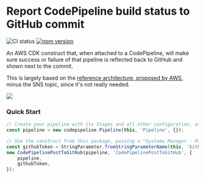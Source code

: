 # Report CodePipeline build status to GitHub commit

![CI status](https://github.com/awesome-cdk/cdk-report-codepipeline-status-to-github/actions/workflows/npm.yml/badge.svg)
[![npm version](https://badge.fury.io/js/@awesome-cdk%2Fcdk-report-codepipeline-status-to-github.svg)](https://badge.fury.io/js/@awesome-cdk%2Fcdk-report-codepipeline-status-to-github)


An AWS CDK construct that, when attached to a CodePipeline, will make sure success or failure of that pipeline is
reflected back to GitHub and shown next to the commit.

This is largely based on
the <a href="https://aws.amazon.com/blogs/devops/aws-codepipeline-build-status-in-a-third-party-git-repository/">
reference architecture, proposed by AWS</a>, minus the SNS topic, since it's not really needed.

<img src="https://d2908q01vomqb2.cloudfront.net/7719a1c782a1ba91c031a682a0a2f8658209adbf/2021/03/24/AWS-CodePipeline-external-status-1-1.png"/>

### Quick Start

```typescript
// Create your pipeline with its Stages and all other configuration, as you would normally do it
const pipeline = new codepipeline.Pipeline(this, 'Pipeline', {});

// Use the construct from this package, passing a "Systems Manager - Parameter Store" where you've previously stored your GitHub "Personal Access Token"
const githubToken = StringParameter.fromStringParameterName(this, 'GitHubToken', 'GITHUB_TOKEN');
new CodePipelinePostToGitHub(pipeline, 'CodePipelinePostToGitHub', {
    pipeline,
    githubToken,
});
```

